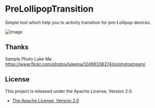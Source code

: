 # PreLollipopTransition
Simple tool which help you to activity transition for pre-Lollipop devices.

![image](https://cloud.githubusercontent.com/assets/1386930/6871816/7e2a25f2-d4e8-11e4-966d-028014e79a5a.gif)

## Thanks
Sample Photo
Luke Ma
https://www.flickr.com/photos/lukema/12499338274/in/photostream/

## License

This project is released under the Apache License, Version 2.0.

* [The Apache License, Version 2.0](http://www.apache.org/licenses/LICENSE-2.0)
